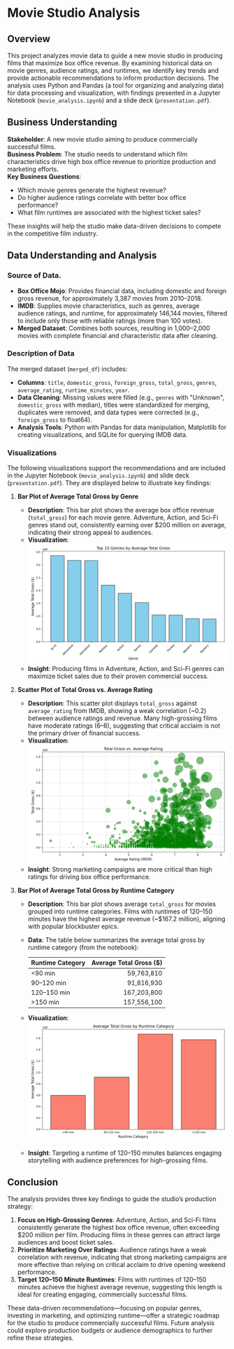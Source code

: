 # Movie Studio Analysis

## Overview
This project analyzes movie data to guide a new movie studio in producing films that maximize box office revenue. By examining historical data on movie genres, audience ratings, and runtimes, we identify key trends and provide actionable recommendations to inform production decisions. The analysis uses Python and Pandas (a tool for organizing and analyzing data) for data processing and visualization, with findings presented in a Jupyter Notebook (`movie_analysis.ipynb`) and a slide deck (`presentation.pdf`).

## Business Understanding
**Stakeholder**: A new movie studio aiming to produce commercially successful films.  
**Business Problem**: The studio needs to understand which film characteristics drive high box office revenue to prioritize production and marketing efforts.  
**Key Business Questions**:
- Which movie genres generate the highest revenue?
- Do higher audience ratings correlate with better box office performance?
- What film runtimes are associated with the highest ticket sales?

These insights will help the studio make data-driven decisions to compete in the competitive film industry.

## Data Understanding and Analysis

### Source of Data.
- **Box Office Mojo**: Provides financial data, including domestic and foreign gross revenue, for approximately 3,387 movies from 2010–2018.
- **IMDB**: Supplies movie characteristics, such as genres, average audience ratings, and runtime, for approximately 146,144 movies, filtered to include only those with reliable ratings (more than 100 votes).
- **Merged Dataset**: Combines both sources, resulting in 1,000–2,000 movies with complete financial and characteristic data after cleaning.

### Description of Data
The merged dataset (`merged_df`) includes:
- **Columns**: `title`, `domestic_gross`, `foreign_gross`, `total_gross`, `genres`, `average_rating`, `runtime_minutes`, `year`.
- **Data Cleaning**: Missing values were filled (e.g., `genres` with "Unknown", `domestic_gross` with median), titles were standardized for merging, duplicates were removed, and data types were corrected (e.g., `foreign_gross` to float64).
- **Analysis Tools**: Python with Pandas for data manipulation, Matplotlib for creating visualizations, and SQLite for querying IMDB data.

### Visualizations
The following visualizations support the recommendations and are included in the Jupyter Notebook (`movie_analysis.ipynb`) and slide deck (`presentation.pdf`). They are displayed below to illustrate key findings:

1. **Bar Plot of Average Total Gross by Genre**  
   - **Description**: This bar plot shows the average box office revenue (`total_gross`) for each movie genre. Adventure, Action, and Sci-Fi genres stand out, consistently earning over $200 million on average, indicating their strong appeal to audiences.  
   - **Visualization**:  
     ![Bar Plot of Average Total Gross by Genre](images/genre_gross_barplot.png)  
   - **Insight**: Producing films in Adventure, Action, and Sci-Fi genres can maximize ticket sales due to their proven commercial success.

2. **Scatter Plot of Total Gross vs. Average Rating**  
   - **Description**: This scatter plot displays `total_gross` against `average_rating` from IMDB, showing a weak correlation (~0.2) between audience ratings and revenue. Many high-grossing films have moderate ratings (6–8), suggesting that critical acclaim is not the primary driver of financial success.  
   - **Visualization**:  
     ![Scatter Plot of Total Gross vs. Average Rating](images/rating_gross_scatterplot.png)  
   - **Insight**: Strong marketing campaigns are more critical than high ratings for driving box office performance.

3. **Bar Plot of Average Total Gross by Runtime Category**  
   - **Description**: This bar plot shows average `total_gross` for movies grouped into runtime categories. Films with runtimes of 120–150 minutes have the highest average revenue (~$167.2 million), aligning with popular blockbuster epics.  
   - **Data**: The table below summarizes the average total gross by runtime category (from the notebook):  

     | Runtime Category | Average Total Gross ($) |
     |------------------|------------------------:|
     | <90 min         | 59,763,810             |
     | 90–120 min      | 91,816,930             |
     | 120–150 min     | 167,203,800            |
     | >150 min        | 157,556,100            |

   - **Visualization**:  
     ![Bar Plot of Average Total Gross by Runtime Category](images/runtime_gross_barplot.png)  
   - **Insight**: Targeting a runtime of 120–150 minutes balances engaging storytelling with audience preferences for high-grossing films.

## Conclusion
The analysis provides three key findings to guide the studio’s production strategy:
1. **Focus on High-Grossing Genres**: Adventure, Action, and Sci-Fi films consistently generate the highest box office revenue, often exceeding $200 million per film. Producing films in these genres can attract large audiences and boost ticket sales.
2. **Prioritize Marketing Over Ratings**: Audience ratings have a weak correlation with revenue, indicating that strong marketing campaigns are more effective than relying on critical acclaim to drive opening weekend performance.
3. **Target 120–150 Minute Runtimes**: Films with runtimes of 120–150 minutes achieve the highest average revenue, suggesting this length is ideal for creating engaging, commercially successful films.

These data-driven recommendations—focusing on popular genres, investing in marketing, and optimizing runtime—offer a strategic roadmap for the studio to produce commercially successful films. Future analysis could explore production budgets or audience demographics to further refine these strategies.
